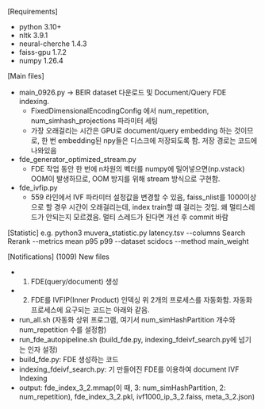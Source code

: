 [Requirements]
* python 3.10+
* nltk 3.9.1
* neural-cherche 1.4.3
* faiss-gpu 1.7.2
* numpy 1.26.4

[Main files]
- main_0926.py -> BEIR dataset 다운로드 및 Document/Query FDE indexing.
    * FixedDimensionalEncodingConfig 에서 num_repetition, num_simhash_projections 파라미터 세팅
    * 가장 오래걸리는 시간은 GPU로 document/query embedding 하는 것이므로, 한 번 embedding된 npy들은 디스크에 저장되도록 함. 저장 경로는 코드에 나와있음
- fde_generator_optimized_stream.py
    * FDE 작업 동안 한 번에 n차원의 벡터를 numpy에 밀어넣으면(np.vstack) OOM이 발생하므로, OOM 방지를 위해 stream 방식으로 구현함.
- fde_ivfip.py
    * 559 라인에서 IVF 파라미터 설정값을 변경할 수 있음, faiss_nlist를 1000이상으로 할 경우 시간이 오래걸리는데, index train할 떄 걸리는 것임. 왜 멀티스레드가 안되는지 모르겠음. 멀티 스레드가 된다면 개선 후 commit 바람

[Statistic]
e.g. 
python3 muvera_statistic.py latency.tsv --columns Search Rerank --metrics mean p95 p99 --dataset scidocs --method main_weight

[Notifications]
(1009) New files
* 1. FDE(query/document) 생성
* 2. FDE를 IVFIP(Inner Product) 인덱싱
위 2개의 프로세스를 자동화함. 자동화 프로세스에 요구되는 코드는 아래와 같음.
* run_all.sh (자동화 상위 프로그램, 여기서 num_simHashPartition 개수와 num_repetition 수를 설정함)
* run_fde_autopipeline.sh (build_fde.py, indexing_fdeivf_search.py에 넘기는 인자 설정)
* build_fde.py: FDE 생성하는 코드
* indexing_fdeivf_search.py: 기 만들어진 FDE를 이용하여 document IVF Indexing
* output: fde_index_3_2.mmap(이 때, 3: num_simHashPartition, 2: num_repetition), fde_index_3_2.pkl, ivf1000_ip_3_2.faiss, meta_3_2.json) 
